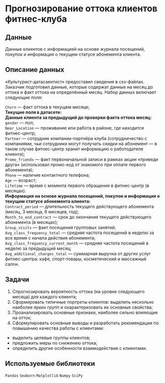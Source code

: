 # Прогнозирование оттока клиентов фитнес-клуба


## Данные

Данные клиентов с информацией на основе журнала посещений, покупок и информация о текущем статусе абонемента клиента.

## Описание данных

«Культурист-датасаентист» предоставил сведения в csv-файлах. Заказчик подготовил данные, которые содержат данные на месяц до оттока и факт оттока на определённый месяц. Набор данных включает следующие поля:

`Churn` — факт оттока в текущем месяце;    
**Текущие поля в датасете:**    
**Данные клиента за предыдущий до проверки факта оттока месяц:**   
`gender` — пол;    
`Near_Location` — проживание или работа в районе, где находится фитнес-центр;     
`Partner` — сотрудник компании-партнёра клуба (сотрудничество с компаниями, чьи сотрудники могут получать скидки на абонемент — в таком случае фитнес-центр хранит информацию о работодателе клиента);    
`Promo_friends` — факт первоначальной записи в рамках акции «приведи друга» (использовал промо-код от знакомого при оплате первого абонемента);    
`Phone` — наличие контактного телефона;     
`Age` — возраст;     
`Lifetime` — время с момента первого обращения в фитнес-центр (в месяцах).    
**Информация на основе журнала посещений, покупок и информация о текущем статусе абонемента клиента:**   
`Contract_period` — длительность текущего действующего абонемента (месяц, 3 месяца, 6 месяцев, год);     
`Month_to_end_contract` — срок до окончания текущего действующего абонемента (в месяцах);    
`Group_visits` — факт посещения групповых занятий;    
`Avg_class_frequency_total` — средняя частота посещений в неделю за все время с начала действия абонемента;    
`Avg_class_frequency_current_month` — средняя частота посещений в неделю за предыдущий месяц;    
`Avg_additional_charges_total` — суммарная выручка от других услуг фитнес-центра: кафе, спорт-товары, косметический и массажный салон.

## Задачи

1. Спрогнозировать вероятность оттока (на уровне следующего месяца) для каждого клиента;
2. Сформировать типичные портреты клиентов: выделить несколько наиболее ярких групп и охарактеризовать их основные свойства;
3. Проанализировать основные признаки, наиболее сильно влияющие на отток;
4. Сформулировать основные выводы и разработать рекомендации по повышению качества работы с клиентами:

- выделить целевые группы клиентов;
- предложить меры по снижению оттока;
- определить другие особенности взаимодействия с клиентами.

## Используемые библиотеки
`Pandas` `Seaborn` `Matplotlib` `Numpy` `SciPy`